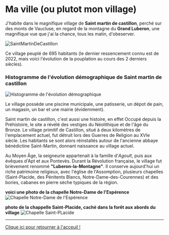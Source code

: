 # Ma ville (ou plutot mon village)

J'habite dans le magnifique village de **Saint martin de castillon**, perché sur des monts de Vaucluse, en regard de la montagne du **Grand Luberon**, une magnifique vue que j'ai la chance, tous les matin, d'obeserver.

![SaintMartinDeCastillon](https://www.vaucluse-visites-virtuelles.com/glvirtualbluepopouts/gallery/saint-martin-de-castillon/saint-martin-castillon14.jpg)

Ce village peuplé de 695 habitants (le dernier ressencement connu est de 2022, mais voici l'évolution de la pouplation au cours des 2 derniers siècles).

### Histogramme de l'évolution démographique de Saint martin de castillon

![Histogramme de l'évolution démographique](https://upload.wikimedia.org/wikipedia/fr/timeline/n8rlfavp78bz8i622cb6apmkwo2hpug.png)

Le village possède une piscine municipale, une patisserie, un dépot de pain, un magasin, un bar et une mairie (évidemment).

Saint martin de castillon, c'est aussi une histoire, en effet Occupé depuis la Préhistoire, le site a révélé des vestiges du Néolithique et de l'âge du Bronze. Le village primitif de Castillon, situé à deux kilomètres de l'emplacement actuel, fut détruit lors des Guerres de Religion au XVIe siècle. Les habitants se sont alors réinstallés autour de l'ancienne abbaye bénédictine Saint-Martin, donnant naissance au village actuel.

Au Moyen Âge, la seigneurie appartenait à la famille d'_Agoult_, puis aux évêques d'Apt et aux Pontevès. Durant la Révolution française, le village fut brièvement renommé **"Luberon-la-Montagne"**. Il conserve aujourd'hui un riche patrimoine religieux, avec l'église de l'Assomption, plusieurs chapelles (Saint-Placide, des Pénitents Blancs, Notre-Dame-des-Courennes) et des bories, cabanes en pierre sèche typiques de la région.

**voici une photo de la chapelle Notre-Dame de l'Espérence**
![Chapelle Notre-Dame de l'Espérence](https://dynamic-media-cdn.tripadvisor.com/media/photo-o/23/c3/ac/b5/voyage-2021-tres-joli.jpg?w=1400&h=1400&s=1)

**photo de la chappelle Saint-Placide, caché dans la forêt aux abords du village**
![Chapelle Saint-PLacide](https://dignois.fr/St-Mart-Cast-Placide/images/placide_1.jpg)

---

[Clique ici pour retourner à l'acceuil !](./index.md)